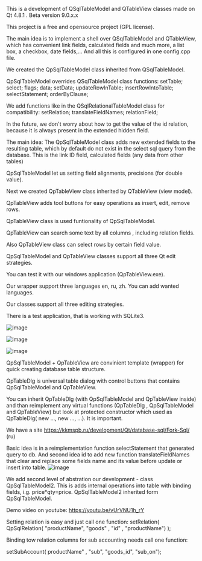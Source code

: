 This is a development of QSqlTableModel and QTableView classes made on Qt 4.8.1 . Beta version 9.0.x.x 

This project is a free and opensource project (GPL license).

The main idea is to implement a shell over QSqlTableModel and QTableView, which has convenient link fields, calculated fields and much more, a list box, a checkbox, date fields,... And all this is configured in one config.cpp file.

We created the QpSqlTableModel class inherited from QSqlTableModel. 


QpSqlTableModel overrides QSqlTableModel class functions:
setTable;
select;
flags;
data;
setData;
updateRowInTable;
insertRowIntoTable;
selectStatement;
orderByClause;

We add functions like in the QSqlRelationalTableModel class for compatibility:
setRelation;
translateFieldNames;
relationField;

In the future, we don't worry about how to get the value of the id relation, because it is always present in the extended hidden field.

The main idea: The QpSqlTableModel class adds new extended fields to the resulting table, which by default do not exist in the select sql query from the database. 
This is the link ID field, calculated fields (any data from other tables)

QpSqlTableModel let us setting field alignments, precisions (for double value). 

Next we created QpTableView class inherited by QTableView (view model).

QpTableView adds tool buttons for easy operations as insert, edit, remove rows.

QpTableView class is used funtionality of QpSqlTableModel.

QpTableView can search some text by all columns , including relation fields.

Also QpTableView class can select rows by certain field value.

QpSqlTableModel and QpTableView classes support all three Qt edit strategies. 

You can test it with our windows application (QpTableView.exe).

Our wrapper support three languages en, ru, zh. You can add wanted languages.

Our classes support all three editing strategies.

There is a test application, that is working with SQLite3. 

![image](https://user-images.githubusercontent.com/13850002/224092105-3db143f7-ac30-4af7-8527-7caaff401d68.png)


![image](https://user-images.githubusercontent.com/13850002/224092221-d4ff4ce9-64c0-45b0-a2b1-2388a783ad75.png)

![image](https://user-images.githubusercontent.com/13850002/224092294-0f924a9b-2d12-491f-83c5-017e204cb691.png)


QpSqlTableModel + QpTableView are convinient template (wrapper) for quick creating database table structure.

QpTableDlg is universal table dialog with control buttons that contains QpSqlTableModel and QpTableView.

You can inherit QpTableDlg (with QpSqlTableModel and QpTableView inside) and than reimplement any virtual functions (QpTableDlg , QpSqlTableModel and QpTableView) but look at protected constructor which used as QpTableDlg( new ..., new ..., ...). It is important. 

We have a site https://kkmspb.ru/development/Qt/database-sql/Fork-Sql/ (ru)

Basic idea is in a reimplementation function selectStatement that generated query to db. And second idea id to add new function translateFieldNames that clear and replace some fields name and its value before update or insert into table. 
![image](https://user-images.githubusercontent.com/13850002/221420422-6b88a03d-884c-45ad-ab08-4c0005a55bac.png)

We add second level of abstration our development - class QpSqlTableModel2. This is adds internal operations into table with binding fields, i.g. price*qty=price. QpSqlTableModel2 inherited form QpSqlTableModel. 

Demo video on youtube: https://youtu.be/vUrVNU1h_rY

Setting relation is easy and just call one function:
setRelation( QpSqlRelation( "productName",
				"goods" ,
				"id" ,
				"productName") );

Binding tow relation columns for sub accounting needs call one function:

setSubAccount( productName" ,
	"sub",
	"goods_id",
	"sub_on");
  

